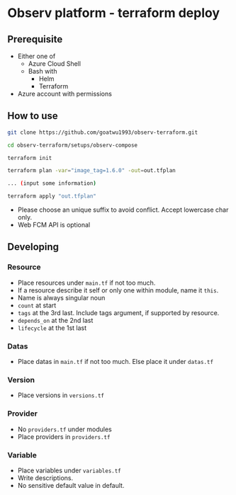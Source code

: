 # Observ platform - terraform deploy

## Prerequisite

- Either one of
    - Azure Cloud Shell
    - Bash with
        - Helm
        - Terraform
- Azure account with permissions

## How to use

```bash
git clone https://github.com/goatwu1993/observ-terraform.git

cd observ-terraform/setups/observ-compose

terraform init

terraform plan -var="image_tag=1.6.0" -out=out.tfplan

... (input some information)

terraform apply "out.tfplan"
```

- Please choose an unique suffix to avoid conflict. Accept lowercase char only.
- Web FCM API is optional

## Developing

### Resource

- Place resources under `main.tf` if not too much.
- If a resource describe it self or only one within module, name it `this`.
- Name is always singular noun
- `count` at start
- `tags` at the 3rd last. Include tags argument, if supported by resource.
- `depends_on` at the 2nd last
- `lifecycle` at the 1st last

### Datas
- Place datas in `main.tf` if not too much. Else place it under `datas.tf`

### Version

- Place versions in `versions.tf`

### Provider
- No `providers.tf` under modules
- Place providers in `providers.tf`

### Variable

- Place variables under `variables.tf`
- Write descriptions.
- No sensitive default value in default.
